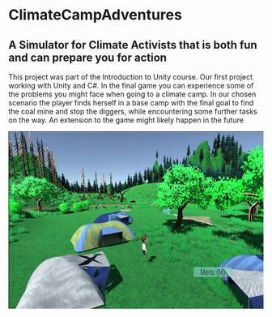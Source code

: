# ClimateCampAdventures
## A Simulator for Climate Activists that is both fun and can prepare you for action
This project was part of the Introduction to Unity course. Our first project working with Unity and C#. In the final game you can experience some of the problems you might face when going to a climate camp. In our chosen scenario the player finds herself in a base camp with the final goal to find the coal mine and stop the diggers, while encountering some further tasks on the way. An extension to the game might likely happen in the future

<p align="center">
  <img src="ClimateCampAdventures.JPG" alt="Start image from game" width = 600 height=350/>
</p>

